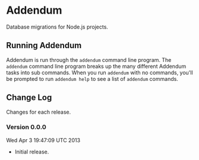 # Addendum

Database migrations for Node.js projects.

## Running Addendum

Addendum is run through the `addendum` command line program. The `addendum`
command line program breaks up the many different Addendum tasks into sub
commands. When you run `addendum` with no commands, you'll be prompted to run
`addendum help` to see a list of `addendum` commands.

## Change Log

Changes for each release.

### Version 0.0.0

Wed Apr  3 19:47:09 UTC 2013

 * Initial release.
